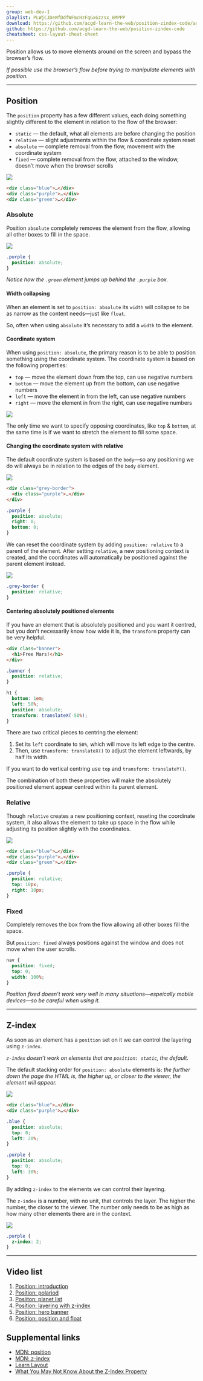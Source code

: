 ```yaml
---
group: web-dev-1
playlist: PLWjCJDeWfDdfWFmcHzFqGxGzzsx_8MPPP
download: https://github.com/acgd-learn-the-web/position-zindex-code/archive/master.zip
github: https://github.com/acgd-learn-the-web/position-zindex-code
cheatsheet: css-layout-cheat-sheet
---
```


Position allows us to move elements around on the screen and bypass the browser’s flow.

*If possible use the browser’s flow before trying to manipulate elements with position.*

---

## Position

The `position` property has a few different values, each doing something slightly different to the element in relation to the flow of the browser:

- `static` — the default, what all elements are before changing the position
- `relative` — slight adjustments within the flow & coordinate system reset
- `absolute` — complete removal from the flow, movement with the coordinate system
- `fixed` — complete removal from the flow, attached to the window, doesn’t move when the browser scrolls

![](static-default.png)

```html
<div class="blue">…</div>
<div class="purple">…</div>
<div class="green">…</div>
```

### Absolute

Position `absolute` completely removes the element from the flow, allowing all other boxes to fill in the space.

![](absolute.png)

```css
.purple {
  position: absolute;
}
```

*Notice how the `.green` element jumps up behind the `.purple` box.*

#### Width collapsing

When an element is set to `position: absolute` its `width` will collapse to be as narrow as the content needs—just like `float`.

So, often when using `absolute` it’s necessary to add a `width` to the element.

#### Coordinate system

When using `position: absolute`, the primary reason is to be able to position something using the coordinate system. The coordinate system is based on the following properties:

- `top` — move the element down from the top, can use negative numbers
- `bottom` — move the element up from the bottom, can use negative numbers
- `left` — move the element in from the left, can use negative numbers
- `right` — move the element in from the right, can use negative numbers

![](coordinates.png)

The only time we want to specify opposing coordinates, like `top` & `bottom`, at the same time is if we want to stretch the element to fill some space.

#### Changing the coordinate system with relative

The default coordinate system is based on the `body`—so any positioning we do will always be in relation to the edges of the `body` element.

![](against-body.png)

```html
<div class="grey-border">
  <div class="purple">…</div>
</div>
```

```css
.purple {
  position: absolute;
  right: 0;
  bottom: 0;
}
```

We can reset the coordinate system by adding `position: relative` to a parent of the element. After setting `relative`, a new positioning context is created, and the coordinates will automatically be positioned against the parent element instead.

![](against-relative.png)

```css
.grey-border {
  position: relative;
}
```

#### Centering absolutely positioned elements

If you have an element that is absolutely positioned and you want it centred, but you don’t necessarily know how wide it is, the `transform` property can be very helpful.

```html
<div class="banner">
  <h1>Free Mars!</h1>
</div>
```

```css
.banner {
  position: relative;
}

h1 {
  bottom: 1em;
  left: 50%;
  position: absolute;
  transform: translateX(-50%);
}
```

There are two critical pieces to centring the element:

1. Set its `left` coordinate to `50%`, which will move its left edge to the centre.
2. Then, use `transform: translateX()` to adjust the element leftwards, by half its width.

If you want to do vertical centring use `top` and `transform: translateY()`.

The combination of both these properties will make the absolutely positioned element appear centred within its parent element.

### Relative

Though `relative` creates a new positioning context, reseting the coordinate system, it also allows the element to take up space in the flow while adjusting its position slightly with the coordinates.

![](relative.png)

```html
<div class="blue">…</div>
<div class="purple">…</div>
<div class="green">…</div>
```

```css
.purple {
  position: relative;
  top: 10px;
  right: 10px;
}
```

### Fixed

Completely removes the box from the flow allowing all other boxes fill the space.

But `position: fixed` always positions against the window and does not move when the user scrolls.

```css
nav {
  position: fixed;
  top: 0;
  width: 100%;
}
```

*Position fixed doesn’t work very well in many situations—espeically mobile devices—so be careful when using it.*

---

## Z-index

As soon as an element has a `position` set on it we can control the layering using `z-index`.

*`z-index` doesn’t work on elements that are `position: static`, the default.*

The default stacking order for `position: absolute` elements is: *the further down the page the HTML is, the higher up, or closer to the viewer, the element will appear.*

![](default-stacking.png)

```html
<div class="blue">…</div>
<div class="purple">…</div>
```

```css
.blue {
  position: absolute;
  top: 0;
  left: 20%;
}

.purple {
  position: absolute;
  top: 0;
  left: 30%;
}
```

By adding `z-index` to the elements we can control their layering.

The `z-index` is a number, with no unit, that controls the layer. The higher the number, the closer to the viewer. The number only needs to be as high as how many other elements there are in the context.

![](z-index.png)

```css
.purple {
  z-index: 2;
}
```

---

## Video list

1. [Position: introduction](https://www.youtube.com/watch?v=jVWnfwOZPDI&list=PLWjCJDeWfDdfWFmcHzFqGxGzzsx_8MPPP&index=1)
2. [Position: polariod](https://www.youtube.com/watch?v=kNJuF4aVHEA&list=PLWjCJDeWfDdfWFmcHzFqGxGzzsx_8MPPP&index=2)
3. [Posiiton: planet list](https://www.youtube.com/watch?v=LU3BkaRVf_8&list=PLWjCJDeWfDdfWFmcHzFqGxGzzsx_8MPPP&index=3)
4. [Position: layering with z-index](https://www.youtube.com/watch?v=6VK4KLW0gS8&list=PLWjCJDeWfDdfWFmcHzFqGxGzzsx_8MPPP&index=4)
5. [Position: hero banner](https://www.youtube.com/watch?v=3MpEnd_rRuY&list=PLWjCJDeWfDdfWFmcHzFqGxGzzsx_8MPPP&index=5)
6. [Position: position and float](https://www.youtube.com/watch?v=wydLbIagYsI&list=PLWjCJDeWfDdfWFmcHzFqGxGzzsx_8MPPP&index=6)

## Supplemental links

- [MDN: position](https://developer.mozilla.org/en-US/docs/Web/CSS/position)
- [MDN: z-index](https://developer.mozilla.org/en-US/docs/Web/CSS/z-index)
- [Learn Layout](http://learnlayout.com/)
- [What You May Not Know About the Z-Index Property](http://webdesign.tutsplus.com/tutorials/what-you-may-not-know-about-the-z-index-property--webdesign-16892)
